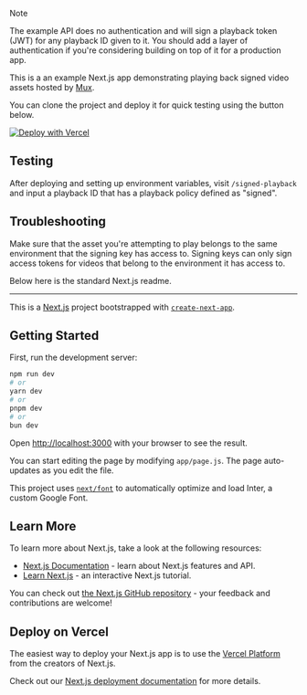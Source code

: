> [!NOTE]
> The example API does no authentication and will sign a playback token (JWT) for any playback ID given to it. You should add a layer of authentication if you're considering building on top of it for a production app.

This is a an example Next.js app demonstrating playing back signed video assets hosted by [Mux](https://www.mux.com).

You can clone the project and deploy it for quick testing using the button below.

[![Deploy with Vercel](https://vercel.com/button)](https://vercel.com/new/clone?repository-url=https%3A%2F%2Fgithub.com%2Fmuxinc%2Fnextjs-backend-example&env=MUX_TOKEN_ID,MUX_TOKEN_SECRET,MUX_SIGNING_KEY,MUX_PRIVATE_KEY)

## Testing

After deploying and setting up environment variables, visit `/signed-playback` and input a playback ID that has a playback policy defined as "signed".

## Troubleshooting

Make sure that the asset you're attempting to play belongs to the same environment that the signing key has access to. Signing keys can only sign access tokens for videos that belong to the environment it has access to.

Below here is the standard Next.js readme.

---

This is a [Next.js](https://nextjs.org/) project bootstrapped with [`create-next-app`](https://github.com/vercel/next.js/tree/canary/packages/create-next-app).

## Getting Started

First, run the development server:

```bash
npm run dev
# or
yarn dev
# or
pnpm dev
# or
bun dev
```

Open [http://localhost:3000](http://localhost:3000) with your browser to see the result.

You can start editing the page by modifying `app/page.js`. The page auto-updates as you edit the file.

This project uses [`next/font`](https://nextjs.org/docs/basic-features/font-optimization) to automatically optimize and load Inter, a custom Google Font.

## Learn More

To learn more about Next.js, take a look at the following resources:

- [Next.js Documentation](https://nextjs.org/docs) - learn about Next.js features and API.
- [Learn Next.js](https://nextjs.org/learn) - an interactive Next.js tutorial.

You can check out [the Next.js GitHub repository](https://github.com/vercel/next.js/) - your feedback and contributions are welcome!

## Deploy on Vercel

The easiest way to deploy your Next.js app is to use the [Vercel Platform](https://vercel.com/new?utm_medium=default-template&filter=next.js&utm_source=create-next-app&utm_campaign=create-next-app-readme) from the creators of Next.js.

Check out our [Next.js deployment documentation](https://nextjs.org/docs/deployment) for more details.
